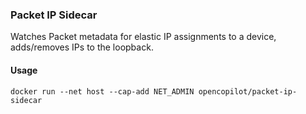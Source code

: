 ### Packet IP Sidecar

Watches Packet metadata for elastic IP assignments to a device, adds/removes IPs to the loopback.


#### Usage

`docker run --net host --cap-add NET_ADMIN opencopilot/packet-ip-sidecar`